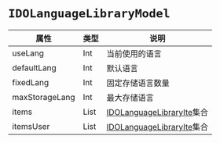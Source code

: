 # `IDOLanguageLibraryModel`

| 属性        | 类型    | 说明         |
| ----------- | ------- | ------------ |
| useLang | Int | 当前使用的语言 |
| defaultLang | Int | 默认语言 |
| fixedLang | Int | 固定存储语言数量 |
| maxStorageLang | Int | 最大存储语言 |
| items | List<IDOLanguageLibraryItem> | [IDOLanguageLibraryIte](IDOLanguageLibraryItem.md)集合 |
| itemsUser | List<IDOLanguageLibraryItem> | [IDOLanguageLibraryIte](IDOLanguageLibraryItem.md)集合 |
